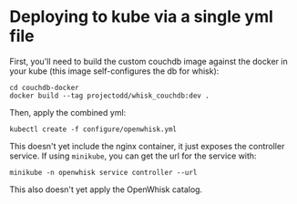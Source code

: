 # Deploying to kube via a single yml file

First, you'll need to build the custom couchdb image against the
docker in your kube (this image self-configures the db for whisk):

```
cd couchdb-docker
docker build --tag projectodd/whisk_couchdb:dev .
```

Then, apply the combined yml:

```
kubectl create -f configure/openwhisk.yml
```

This doesn't yet include the nginx container, it just exposes the
controller service. If using `minikube`, you can get the url for the
service with:

```
minikube -n openwhisk service controller --url
```

This also doesn't yet apply the OpenWhisk catalog.

